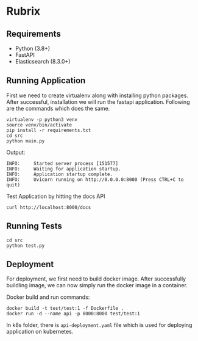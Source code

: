 # Rubrix

## Requirements

- Python (3.8+)
- FastAPI
- Elasticsearch (8.3.0+)

## Running Application

First we need to create virtualenv along with installing python packages.
After successful, installation we will run the fastapi application.
Following are the commands which does the same.

```commandline
virtualenv -p python3 venv
source venv/bin/activate
pip install -r requirements.txt
cd src
python main.py
```

Output:

```commandline
INFO:     Started server process [151577]
INFO:     Waiting for application startup.
INFO:     Application startup complete.
INFO:     Uvicorn running on http://0.0.0.0:8000 (Press CTRL+C to quit)
```

Test Application by hitting the docs API

```commandline
curl http://localhost:8000/docs
```

## Running Tests

```commandline
cd src
python test.py
```

## Deployment

For deployment, we first need to build docker image. After successfully buildling image,
we can now simply run the docker image in a container.

Docker build and run commands:

```commandline
docker build -t test/test:1 -f Dockerfile .
docker run -d --name api -p 8000:8000 test/test:1
```

In k8s folder, there is `api-deployment.yaml` file which is used for deploying application on
kubernetes.
